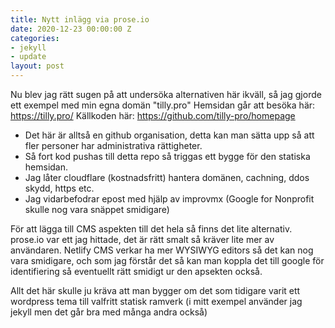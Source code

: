 ```yaml
---
title: Nytt inlägg via prose.io
date: 2020-12-23 00:00:00 Z
categories:
- jekyll
- update
layout: post
---
```


Nu blev jag rätt sugen på att undersöka alternativen här ikväll, så jag gjorde ett exempel med min egna domän "tilly.pro"
Hemsidan går att besöka här: https://tilly.pro/
Källkoden här: https://github.com/tilly-pro/homepage
* Det här är alltså en github organisation, detta kan man sätta upp så att fler personer har administrativa rättigheter.
* Så fort kod pushas till detta repo så triggas ett bygge för den statiska hemsidan. 
* Jag låter cloudflare (kostnadsfritt) hantera domänen, cachning, ddos skydd, https etc. 
* Jag vidarbefodrar epost med hjälp av  improvmx (Google for Nonprofit skulle nog vara snäppet smidigare)

För att lägga till CMS aspekten till det hela så finns det lite alternativ. prose.io var ett jag hittade, det är rätt smalt så kräver lite mer av användaren. Netlify CMS verkar ha mer WYSIWYG editors så det kan nog vara smidigare, och som jag förstår det så kan man koppla det till google för identifiering så eventuellt rätt smidigt ur den apsekten också.

Allt det här skulle ju kräva att man bygger om det som tidigare varit ett wordpress tema till valfritt statisk ramverk (i mitt exempel använder jag jekyll men det går bra med många andra också)
